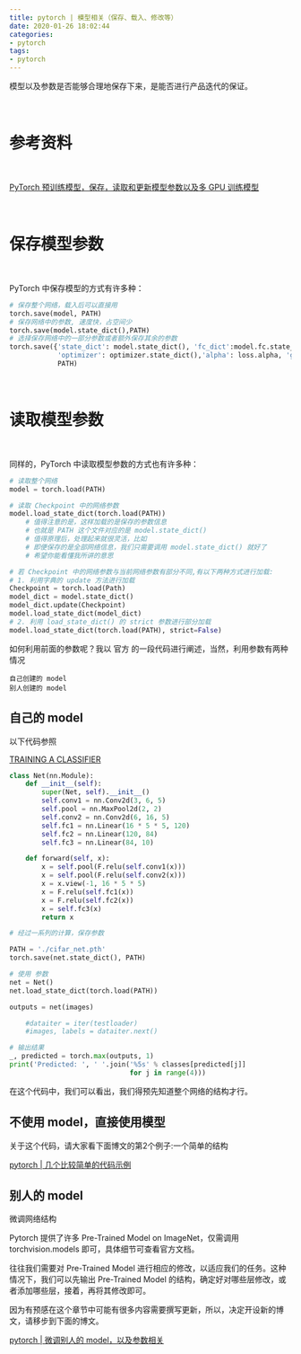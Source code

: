 ```yaml
---
title: pytorch | 模型相关（保存、载入、修改等）
date: 2020-01-26 18:02:44
categories:
- pytorch
tags:
- pytorch
---
```

模型以及参数是否能够合理地保存下来，是能否进行产品迭代的保证。

<!-- more -->

<br/>

# 参考资料

<br/>

[PyTorch 预训练模型，保存，读取和更新模型参数以及多 GPU 训练模型](https://blog.csdn.net/Code_Mart/article/details/88254444)

<br/>

# 保存模型参数

<br/>

PyTorch 中保存模型的方式有许多种：

```python
# 保存整个网络，载入后可以直接用
torch.save(model, PATH)
# 保存网络中的参数, 速度快，占空间少
torch.save(model.state_dict(),PATH)
# 选择保存网络中的一部分参数或者额外保存其余的参数
torch.save({'state_dict': model.state_dict(), 'fc_dict':model.fc.state_dict(),
            'optimizer': optimizer.state_dict(),'alpha': loss.alpha, 'gamma': loss.gamma},
            PATH)
```

<br/>

# 读取模型参数

<br/>

同样的，PyTorch 中读取模型参数的方式也有许多种：

```python
# 读取整个网络
model = torch.load(PATH)

# 读取 Checkpoint 中的网络参数
model.load_state_dict(torch.load(PATH))
    # 值得注意的是，这样加载的是保存的参数信息
    # 也就是 PATH 这个文件对应的是 model.state_dict()
    # 值得原理后，处理起来就很灵活，比如
    # 即便保存的是全部网络信息，我们只需要调用 model.state_dict() 就好了
    # 希望你能看懂我所讲的意思

# 若 Checkpoint 中的网络参数与当前网络参数有部分不同,有以下两种方式进行加载:
# 1. 利用字典的 update 方法进行加载
Checkpoint = torch.load(Path)
model_dict = model.state_dict()
model_dict.update(Checkpoint)
model.load_state_dict(model_dict)
# 2. 利用 load_state_dict() 的 strict 参数进行部分加载
model.load_state_dict(torch.load(PATH), strict=False)
```

如何利用前面的参数呢？我以 官方 的一段代码进行阐述，当然，利用参数有两种情况

	自己创建的 model
	别人创建的 model

## 自己的 model

以下代码参照

[TRAINING A CLASSIFIER](https://pytorch.org/tutorials/beginner/blitz/cifar10_tutorial.html)

```python
class Net(nn.Module):
    def __init__(self):
        super(Net, self).__init__()
        self.conv1 = nn.Conv2d(3, 6, 5)
        self.pool = nn.MaxPool2d(2, 2)
        self.conv2 = nn.Conv2d(6, 16, 5)
        self.fc1 = nn.Linear(16 * 5 * 5, 120)
        self.fc2 = nn.Linear(120, 84)
        self.fc3 = nn.Linear(84, 10)

    def forward(self, x):
        x = self.pool(F.relu(self.conv1(x)))
        x = self.pool(F.relu(self.conv2(x)))
        x = x.view(-1, 16 * 5 * 5)
        x = F.relu(self.fc1(x))
        x = F.relu(self.fc2(x))
        x = self.fc3(x)
        return x

# 经过一系列的计算，保存参数

PATH = './cifar_net.pth'
torch.save(net.state_dict(), PATH)

# 使用 参数
net = Net()
net.load_state_dict(torch.load(PATH))

outputs = net(images)

	#dataiter = iter(testloader)
	#images, labels = dataiter.next()

# 输出结果
_, predicted = torch.max(outputs, 1)
print('Predicted: ', ' '.join('%5s' % classes[predicted[j]]
                              for j in range(4)))
```

在这个代码中，我们可以看出，我们得预先知道整个网络的结构才行。

## 不使用 model，直接使用模型

关于这个代码，请大家看下面博文的第2个例子:一个简单的结构

[pytorch | 几个比较简单的代码示例](https://benpaodewoniu.github.io/2020/01/26/torch7/)

## 别人的 model

微调网络结构

Pytorch 提供了许多 Pre-Trained Model on ImageNet，仅需调用 torchvision.models 即可，具体细节可查看官方文档。

往往我们需要对 Pre-Trained Model 进行相应的修改，以适应我们的任务。这种情况下，我们可以先输出 Pre-Trained Model 的结构，确定好对哪些层修改，或者添加哪些层，接着，再将其修改即可。

因为有预感在这个章节中可能有很多内容需要撰写更新，所以，决定开设新的博文，请移步到下面的博文。

[pytorch | 微调别人的 model，以及参数相关](https://benpaodewoniu.github.io/2020/01/27/torch8/)
